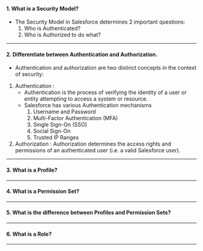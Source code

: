 #### 1. What is a Security Model?
- The Security Model in Salesforce determines 2 important questions:
	1. Who is Authenticated?
	2. Who is Authorized to do what?
___
#### 2. Differentiate between Authentication and Authorization.
- Authentication and authorization are two distinct concepts in the context of security:
1. Authentication : 
	- Authentication is the process of verifying the identity of a user or entity attempting to access a system or resource.
	- Salesforce has various Authentication mechanisms
		1. Username and Password
		2. Multi-Factor Authentication (MFA)
		3. Single Sign-On (SSO)
		4. Social Sign-On
		5. Trusted IP Ranges
2. Authorization : Authorization determines the access rights and permissions of an authenticated user (i.e. a valid Salesforce user).
____
#### 3. What is a Profile?
____
#### 4. What is a Permission Set?
___
#### 5. What is the difference between Profiles and Permission Sets?
____
#### 6. What is a Role?
____